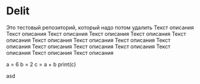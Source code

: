 # Delit
Это тестовый репозиторий, который надо потом удалить
Текст описания Текст описания Текст описания Текст описания Текст описания Текст описания Текст описания Текст описания Текст описания Текст описания Текст описания Текст описания Текст описания Текст описания Текст описания Текст описания 

a = 6
b = 2
c = a + b
print(c)












asd
